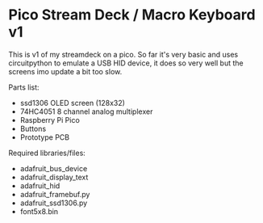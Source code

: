 <h1>Pico Stream Deck / Macro Keyboard v1</h1>

This is v1 of my streamdeck on a pico.
So far it's very basic and uses circuitpython to emulate a USB HID device, it does so very well but the screens imo update a bit too slow.

Parts list:
  - ssd1306 OLED screen (128x32)
  - 74HC4051 8 channel analog multiplexer
  - Raspberry Pi Pico
  - Buttons
  - Prototype PCB


Required libraries/files:
  - adafruit_bus_device
  - adafruit_display_text
  - adafruit_hid
  - adafruit_framebuf.py
  - adafruit_ssd1306.py
  - font5x8.bin
